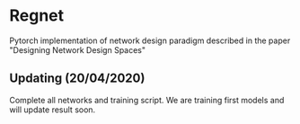 # Regnet
Pytorch implementation of network design paradigm described in the paper "Designing Network Design Spaces"

## Updating (20/04/2020)
Complete all networks and training script. We are training first models and will update result soon.